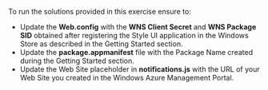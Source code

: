 ﻿To run the solutions provided in this exercise ensure to:

- Update the **Web.config** with the **WNS Client Secret** and **WNS Package SID** obtained after registering the Style UI application in the Windows Store as described in the Getting Started section.
- Update the **package.appmanifest** file with the Package Name created during the Getting Started section.
- Update the Web Site placeholder in **notifications.js** with the URL of your Web Site you created in the Windows Azure Management Portal.